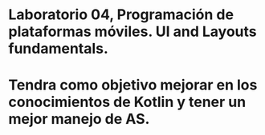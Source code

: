 # Laboratorio 04, Programación de plataformas móviles. UI and Layouts fundamentals. 
# Tendra como objetivo mejorar en los conocimientos de Kotlin y tener un mejor manejo de AS.
